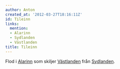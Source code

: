 ```yaml
---
author: Anton
created_at: '2012-03-27T18:16:11Z'
id: Tileinn
links:
  mention:
  - Alarinn
  - Sydlanden
  - Västlanden
title: Tileinn
---
```


Flod i [Alarinn] som skiljer [Västlanden] från [Sydlanden].

  [Alarinn]: Alarinn
  [Västlanden]: Västlanden
  [Sydlanden]: Sydlanden
